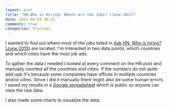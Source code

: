 ```yaml
---
layout: post
title: "HN Who is Hiring: Where are the Jobs? (June 2013)"
date: 2013-06-03 20:32
comments: true
categories: Startups
---
```

I wanted to find out where most of the jobs listed in [Ask HN: Who is hiring? (June 2013)](https://news.ycombinator.com/item?id=5803764)
are located.  I'm interested in two data points, which countries and which
cities have the most job ads.

<!--more-->

To gather the data I needed I looked at every comment on the HN post and
manually counted all the countries and cities. If the numbers do not quite add
upp it's because some companies have offices in multiple countries and/or
cities. Since I did it manually there might also be some human errors. I saved
my results in a [Google spreadsheet](https://docs.google.com/spreadsheet/ccc?key=0At7fRgblU2jzdG4wbW9VZlFSUTBZbTFRX3dqZXlaZlE&usp=sharing)
which is public so anyone can view the raw data.

I also made some charts to visualize the data.